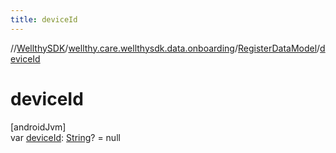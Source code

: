 ```yaml
---
title: deviceId
---
```

//[WellthySDK](../../../index.html)/[wellthy.care.wellthysdk.data.onboarding](../index.html)/[RegisterDataModel](index.html)/[deviceId](device-id.html)



# deviceId



[androidJvm]\
var [deviceId](device-id.html): [String](https://kotlinlang.org/api/latest/jvm/stdlib/kotlin/-string/index.html)? = null




